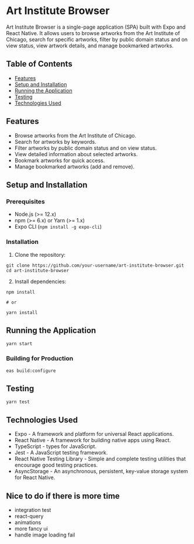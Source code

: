 # Art Institute Browser

Art Institute Browser is a single-page application (SPA) built with Expo and React Native. It allows users to browse artworks from the Art Institute of Chicago, search for specific artworks, filter by public domain status and on view status, view artwork details, and manage bookmarked artworks.

## Table of Contents

- [Features](#features)
- [Setup and Installation](#setup-and-installation)
- [Running the Application](#running-the-application)
- [Testing](#testing)
- [Technologies Used](#technologies-used)

## Features

- Browse artworks from the Art Institute of Chicago.
- Search for artworks by keywords.
- Filter artworks by public domain status and on view status.
- View detailed information about selected artworks.
- Bookmark artworks for quick access.
- Manage bookmarked artworks (add and remove).

## Setup and Installation

### Prerequisites

- Node.js (>= 12.x)
- npm (>= 6.x) or Yarn (>= 1.x)
- Expo CLI (`npm install -g expo-cli`)

### Installation

1. Clone the repository:

```
git clone https://github.com/your-username/art-institute-browser.git
cd art-institute-browser
```

2. Install dependencies:

```
npm install

# or

yarn install
```

## Running the Application

```
yarn start
```

### Building for Production

```
eas build:configure
```

## Testing

```
yarn test
```

## Technologies Used

- Expo - A framework and platform for universal React applications.
- React Native - A framework for building native apps using React.
- TypeScript - types for JavaScript.
- Jest - A JavaScript testing framework.
- React Native Testing Library - Simple and complete testing utilities that encourage good testing practices.
- AsyncStorage - An asynchronous, persistent, key-value storage system for React Native.

## Nice to do if there is more time

- integration test
- react-query
- animations
- more fancy ui
- handle image loading fail
